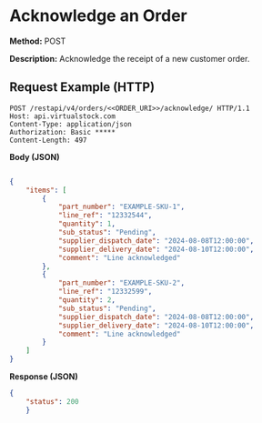 # Acknowledge an Order
**Method:** POST

**Description:** Acknowledge the receipt of a new customer order.

## Request Example (HTTP)
```http
POST /restapi/v4/orders/<<ORDER_URI>>/acknowledge/ HTTP/1.1
Host: api.virtualstock.com
Content-Type: application/json
Authorization: Basic *****
Content-Length: 497
```

**Body (JSON)**
```json

{
    "items": [
        {
            "part_number": "EXAMPLE-SKU-1",
            "line_ref": "12332544",
            "quantity": 1,
            "sub_status": "Pending",
            "supplier_dispatch_date": "2024-08-08T12:00:00",
            "supplier_delivery_date": "2024-08-10T12:00:00",
            "comment": "Line acknowledged"
        },
        {
            "part_number": "EXAMPLE-SKU-2",
            "line_ref": "12332599",
            "quantity": 2,
            "sub_status": "Pending",
            "supplier_dispatch_date": "2024-08-08T12:00:00",
            "supplier_delivery_date": "2024-08-10T12:00:00",
            "comment": "Line acknowledged"
        }
    ]
}

```

**Response (JSON)**
```json
{
    "status": 200
    }
```
